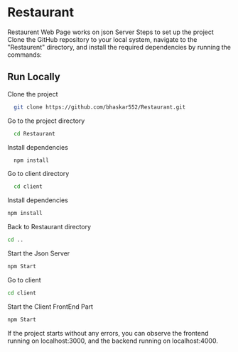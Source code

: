 # Restaurant
Restaurent Web Page works on json Server
Steps to set up the project
Clone the GitHub repository to your local system, navigate to the "Restaurent" directory, and install the required dependencies by running the commands:


## Run Locally

Clone the project

```bash
  git clone https://github.com/bhaskar552/Restaurant.git
```

Go to the project directory

```bash
  cd Restaurant
```

Install dependencies

```bash
  npm install
```

Go to client directory

```bash
  cd client
```
Install dependencies
```bash
npm install
```
Back to Restaurant directory
```bash
cd ..
```
Start the Json Server
```bash
npm Start
```
Go to client
```bash
cd client
```
Start the Client FrontEnd Part

```bash
npm Start
```



If the project starts without any errors, you can observe the frontend running on localhost:3000, and the backend running on localhost:4000.
